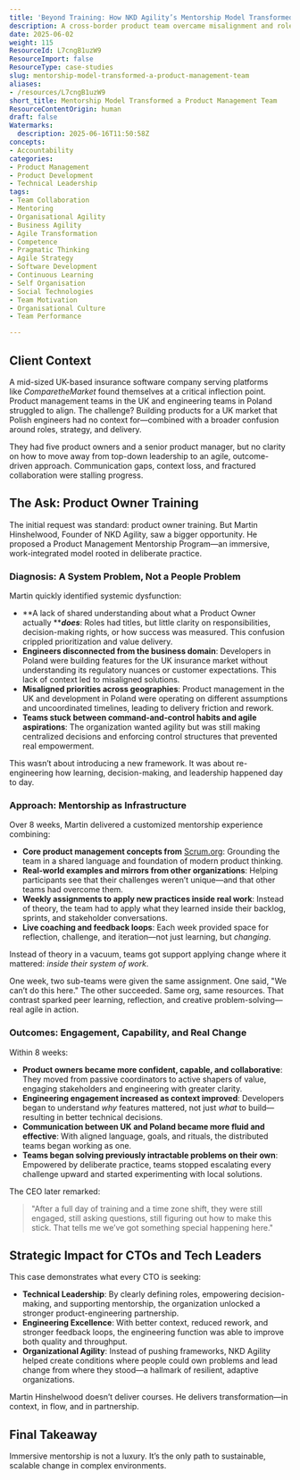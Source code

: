 ```yaml
---
title: 'Beyond Training: How NKD Agility’s Mentorship Model Transformed a Product Management Team Across Borders'
description: A cross-border product team overcame misalignment and role confusion through immersive mentorship, boosting collaboration, engineering engagement, and agile delivery.
date: 2025-06-02
weight: 115
ResourceId: L7cngB1uzW9
ResourceImport: false
ResourceType: case-studies
slug: mentorship-model-transformed-a-product-management-team
aliases:
- /resources/L7cngB1uzW9
short_title: Mentorship Model Transformed a Product Management Team
ResourceContentOrigin: human
draft: false
Watermarks:
  description: 2025-06-16T11:50:58Z
concepts:
- Accountability
categories:
- Product Management
- Product Development
- Technical Leadership
tags:
- Team Collaboration
- Mentoring
- Organisational Agility
- Business Agility
- Agile Transformation
- Competence
- Pragmatic Thinking
- Agile Strategy
- Software Development
- Continuous Learning
- Self Organisation
- Social Technologies
- Team Motivation
- Organisational Culture
- Team Performance

---
```

## Client Context

A mid-sized UK-based insurance software company serving platforms like *ComparetheMarket* found themselves at a critical inflection point. Product management teams in the UK and engineering teams in Poland struggled to align. The challenge? Building products for a UK market that Polish engineers had no context for—combined with a broader confusion around roles, strategy, and delivery.

They had five product owners and a senior product manager, but no clarity on how to move away from top-down leadership to an agile, outcome-driven approach. Communication gaps, context loss, and fractured collaboration were stalling progress.

## The Ask: Product Owner Training

The initial request was standard: product owner training. But Martin Hinshelwood, Founder of NKD Agility, saw a bigger opportunity. He proposed a Product Management Mentorship Program—an immersive, work-integrated model rooted in deliberate practice.

### Diagnosis: A System Problem, Not a People Problem

Martin quickly identified systemic dysfunction:

- \*\*A lack of shared understanding about what a Product Owner actually \*\***_does_**: Roles had titles, but little clarity on responsibilities, decision-making rights, or how success was measured. This confusion crippled prioritization and value delivery.
- **Engineers disconnected from the business domain**: Developers in Poland were building features for the UK insurance market without understanding its regulatory nuances or customer expectations. This lack of context led to misaligned solutions.
- **Misaligned priorities across geographies**: Product management in the UK and development in Poland were operating on different assumptions and uncoordinated timelines, leading to delivery friction and rework.
- **Teams stuck between command-and-control habits and agile aspirations**: The organization wanted agility but was still making centralized decisions and enforcing control structures that prevented real empowerment.

This wasn’t about introducing a new framework. It was about re-engineering how learning, decision-making, and leadership happened day to day.

### Approach: Mentorship as Infrastructure

Over 8 weeks, Martin delivered a customized mentorship experience combining:

- **Core product management concepts from** [Scrum.org](http://scrum.org/ "http://Scrum.org"): Grounding the team in a shared language and foundation of modern product thinking.
- **Real-world examples and mirrors from other organizations**: Helping participants see that their challenges weren’t unique—and that other teams had overcome them.
- **Weekly assignments to apply new practices inside real work**: Instead of theory, the team had to apply what they learned inside their backlog, sprints, and stakeholder conversations.
- **Live coaching and feedback loops**: Each week provided space for reflection, challenge, and iteration—not just learning, but *changing*.

Instead of theory in a vacuum, teams got support applying change where it mattered: *inside their system of work*.

One week, two sub-teams were given the same assignment. One said, "We can’t do this here." The other succeeded. Same org, same resources. That contrast sparked peer learning, reflection, and creative problem-solving—real agile in action.

### Outcomes: Engagement, Capability, and Real Change

Within 8 weeks:

- **Product owners became more confident, capable, and collaborative**: They moved from passive coordinators to active shapers of value, engaging stakeholders and engineering with greater clarity.
- **Engineering engagement increased as context improved**: Developers began to understand *why* features mattered, not just *what* to build—resulting in better technical decisions.
- **Communication between UK and Poland became more fluid and effective**: With aligned language, goals, and rituals, the distributed teams began working as one.
- **Teams began solving previously intractable problems on their own**: Empowered by deliberate practice, teams stopped escalating every challenge upward and started experimenting with local solutions.

The CEO later remarked:

> "After a full day of training and a time zone shift, they were still engaged, still asking questions, still figuring out how to make this stick. That tells me we’ve got something special happening here."

## Strategic Impact for CTOs and Tech Leaders

This case demonstrates what every CTO is seeking:

- **Technical Leadership**: By clearly defining roles, empowering decision-making, and supporting mentorship, the organization unlocked a stronger product-engineering partnership.
- **Engineering Excellence**: With better context, reduced rework, and stronger feedback loops, the engineering function was able to improve both quality and throughput.
- **Organizational Agility**: Instead of pushing frameworks, NKD Agility helped create conditions where people could own problems and lead change from where they stood—a hallmark of resilient, adaptive organizations.

Martin Hinshelwood doesn’t deliver courses. He delivers transformation—in context, in flow, and in partnership.

## Final Takeaway

Immersive mentorship is not a luxury. It’s the only path to sustainable, scalable change in complex environments.
